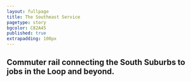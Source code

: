 ```yaml
---
layout: fullpage
title: The Southeast Service
pagetype: story
bgcolor: C82A45
published: true
extrapadding: 100px
---
```


## Commuter rail connecting the South Suburbs to jobs in the Loop and beyond.
